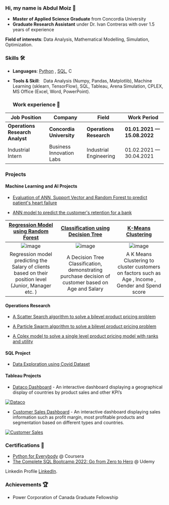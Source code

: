 <!-- ![](https://komarev.com/ghpvc/?username=dayyass&color=6aa6f8)<br>
![](https://img.shields.io/github/followers/dayyass?style=social)<br>
![](https://img.shields.io/github/stars/dayyass?style=social)<br>
<!-- [![](https://img.shields.io/badge/-Follow-black?style=social&logo=Linkedin)](https://www.linkedin.com/in/dayyass) -->
<!-- [![](https://img.shields.io/twitter/follow/d_ayyass?style=social&label=Follow)](https://twitter.com/d_ayyass) -->

### Hi, my name is Abdul Moiz 👋 
- **Master of Applied Science Graduate** from Concordia University
- **Graduate Research Assistant** under Dr. Ivan Contreras with over 1.5 years of experience

<!-- [My Resume](https://github.com/ansarimoiz/ansarimoiz/files/8336300/AbdulMoiz.pdf) -->

**Field of interests**: Data Analysis, Mathematical Modelling, Simulation, Optimization. 

### Skills 🛠️
- **Languages**:        [Python](https://coursera.org/share/5180d04d5e9b60cfe7b5a54281de9dd5) , [SQL](https://www.udemy.com/certificate/UC-cf40c334-240b-4e8b-a97c-4eed9d1bcccd/), C
- **Tools & Skill**: &nbsp;  Data Analysis (Numpy, Pandas, Matplotlib), Machine Learning (sklearn, TensorFlow), SQL, Tableau, Arena Simulation, CPLEX, MS Office (Excel, Word, PowerPoint).
 
  ### Work experience 👔
| Job Position          | Company        | Field                           | Work Period                |
| --------------------- | -------------- | ------------------------------- | -------------------------- |
| **Operations Research Analyst**| **Concordia University**    | **Operations Research**      | **01.01.2021 — 15.08.2022** |
| Industrial Intern     | Business Innovation Labs | Industrial Engineering        | 01.02.2021 — 30.04.2021    |


<!-- More about work experience in my [LinkedIn](https://www.linkedin.com/in/ansari18//)  -->

<!-- My solutions for Home Assignments for **Machine Learning Job Interviews**: [link](https://github.com/dayyass/ml-interviews) -->

<!-- ### Education 🎓
- **Master’s degree** in Applied Mathematics and Computer Science at Lomonosov Moscow State University (2019 - 2022)
  - [Coursework](https://github.com/dayyass/prior-knowledge-layer-for-sequence-tagging): "Prior knowledge layer for sequence tagging"
- **Bachelor's degree** in Applied Mathematics and Computer Science at Plekhanov Russian University of Economics (2015 - 2019)
  - [Diploma thesis](https://github.com/dayyass/bachelor-diploma): "Assessment of credit organizations borrowers' default rate"
  - [Calculus of Variations](https://github.com/dayyass/calculus-of-variations) - bachelor project on solving the Calculus of Variations problems

More about education in my [LinkedIn](https://www.linkedin.com/in/dayyass/). -->

### Projects  
#### Machine Learning and AI Projects 
- [Evaluation of ANN, Support Vector and Random Forest to predict patient's heart failure](https://github.com/ansarimoiz/MachineLearning/blob/main/Heart%20Failure%20Prediction%20.ipynb) 

- [ANN model to predict the customer's retention for a bank](https://github.com/ansarimoiz/MachineLearning/blob/main/Client_Retention.ipynb)

|  [Regression Model using Random Forest](https://github.com/ansarimoiz/MachineLearning/blob/main/Random_Forest_regression.ipynb)      | [Classification using Decision Tree](https://github.com/ansarimoiz/MachineLearning/blob/main/Decision_Tree_Classification.ipynb)            | [K-Means Clustering](https://github.com/ansarimoiz/MachineLearning/blob/main/K_Means_clustering.ipynb) |
| :-------------: |:-------------:| :-------------:|
|   ![image](https://user-images.githubusercontent.com/76538829/162415714-0966b3c7-7a14-4e52-9c89-6614bd6b59f8.png)     | ![image](https://user-images.githubusercontent.com/76538829/162421777-cadd7c02-1496-4627-bc14-741ca9b73db6.png)| ![image](https://user-images.githubusercontent.com/76538829/162434963-68872447-e3bb-4cf2-b665-eabb536dfb21.png) |
| Regression model predicting the Salary of clients based on their position level (Junior, Manager etc. )     | A Decision Tree Classification, demonstrating purchase decision of customer based on Age and Salary      |   A K Means Clustering to cluster customers on factors such as Age , Income , Gender and Spend score           |
 
#### Operations Research 

- [A Scatter Search algorithm to solve a bilevel product pricing problem](https://github.com/ansarimoiz/Cplex/blob/main/Scatter_Search.ipynb)

- [A Particle Swarm algorithm to solve a bilevel product pricing problem](https://github.com/ansarimoiz/Cplex/blob/main/Particle_Swarm.ipynb)

- [A Cplex model to solve a single level product pricing model with ranks and utility](https://github.com/ansarimoiz/Cplex/blob/main/Single%20Level%20Reformulation.ipynb)
<!-- #### Simulation of a Covid Affected Restaurant
- Demonstration of spread of covid in a restaurant using Arena
 
https://user-images.githubusercontent.com/76538829/159295464-334c5583-37d9-4297-a9ff-d9adcbb2ec6b.mp4

#### Simulation of Production Facility, Aramark, Montreal
-	Modelled and Simulated various alternatives with different KPIs and analyzed them thereby improving their workforce scheduling and utilization of resources by 32%.

https://user-images.githubusercontent.com/76538829/159298801-7b5f0ccf-5281-4e56-9fae-a03d93dc795f.mp4    -->


#### SQL Project
- [Data Exploration using Covid Dataset](https://github.com/ansarimoiz/SQL_Project)

#### Tableau Projects
- [Dataco Dashboard](https://public.tableau.com/app/profile/abdul.moiz5918/viz/DataCoSupplyChain_16442483161230/Dashboard1 ) - An interactive dashboard displaying a geographical display of countries by product sales and other KPI’s 
<a href="https://public.tableau.com/app/profile/abdul.moiz5918/viz/DataCoSupplyChain_16442483161230/Dashboard1">
         <img alt="Dataco" src="https://user-images.githubusercontent.com/76538829/159344417-0f074759-112a-4863-b8b7-1cf6962e83ed.png"
          >
</a>

 - [Customer Sales Dashboard](https://public.tableau.com/app/profile/abdul.moiz5918/viz/CustomerSalesDashboard_16442861479950/Dashboard2 ) - An interactive dashboard displaying sales information such as profit margin, most profitable products and segmentation based on different types and countries.  
<a href="https://public.tableau.com/app/profile/abdul.moiz5918/viz/CustomerSalesDashboard_16442861479950/Dashboard2">
         <img alt="Customer Sales" src="https://user-images.githubusercontent.com/76538829/159344897-72915218-ae31-48a2-8584-8eb738259929.png"
          >
</a>


 <!--- [PyTorch NER](https://github.com/dayyass/pytorch-ner) - pipeline for training NER models using PyTorch
  
<!--
### Contributions 💡
- [GAN for Tabular Data](https://github.com/Diyago/GAN-for-tabular-data) - GANs for tabular data
- [Grokking Algorithms](https://github.com/egonSchiele/grokking_algorithms) - excellent, fully illustrated book about algorithms
- [AllenNLP Guide](https://github.com/allenai/allennlp-guide) - code and material for the AllenNLP Guide
<!-- - [Simple ELMo](https://github.com/ltgoslo/simple_elmo) - simple library to work with pre-trained ELMo models in TensorFlow -->
<!-- - [Made With ML](https://github.com/GokuMohandas/MadeWithML) - applied ML and MLOps courses -->

### Certifications 📜
 
- [Python for Everybody](https://coursera.org/share/5180d04d5e9b60cfe7b5a54281de9dd5) @ Coursera
- [The Complete SQL Bootcamp 2022: Go from Zero to Hero](https://www.udemy.com/certificate/UC-cf40c334-240b-4e8b-a97c-4eed9d1bcccd/) @ Udemy

Linkedin Profile [LinkedIn](https://www.linkedin.com/in/ansari18).
  
 
### Achievements 🏆
- Power Corporation of Canada Graduate Fellowship
<!--
### Github Stats ⭐
[![Dani El-Ayyass' github stats](https://github-readme-stats.vercel.app/api?username=dayyass&show_icons=true&theme=tokyonight)](https://github.com/anuraghazra/github-readme-stats)
-->
<!--
**ansarimoiz/ansarimoiz** is a ✨ _special_ ✨ repository because its `README.md` (this file) appears on your GitHub profile.

Here are some ideas to get you started:

- 🔭 I’m currently working on ...
- 🌱 I’m currently learning ...
- 👯 I’m looking to collaborate on ...
- 🤔 I’m looking for help with ...
- 💬 Ask me about ...
- 📫 How to reach me: ...
- 😄 Pronouns: ...
- ⚡ Fun fact: ...

-->











